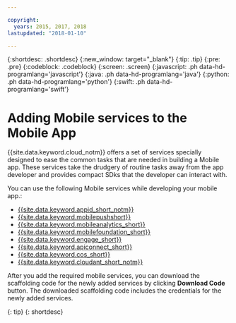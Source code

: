 ```yaml
---

copyright:
  years: 2015, 2017, 2018
lastupdated: "2018-01-10"

---
```


{:shortdesc: .shortdesc}
{:new_window: target="_blank"}
{:tip: .tip}
{:pre: .pre}
{:codeblock: .codeblock}
{:screen: .screen}
{:javascript: .ph data-hd-programlang='javascript'}
{:java: .ph data-hd-programlang='java'}
{:python: .ph data-hd-programlang='python'}
{:swift: .ph data-hd-programlang='swift'}

# Adding Mobile services to the Mobile App

{{site.data.keyword.cloud_notm}} offers a set of services specially designed to ease the common tasks that are needed in building a Mobile app. These services take the drudgery of routine tasks away from the app developer and provides compact SDks that the developer can interact with.

You can use the following Mobile services while developing your mobile app.:

- [{{site.data.keyword.appid_short_notm}}](https://www.ng.bluemix.net/docs/#services/appid/index.html)
- [{{site.data.keyword.mobilepushshort}}](https://console.ng.bluemix.net/docs/services/mobilepush/index.html)
- [{{site.data.keyword.mobileanalytics_short}}](https://console.ng.bluemix.net/docs/services/mobileanalytics/index.html)
- [{{site.data.keyword.mobilefoundation_short}}](https://www.ng.bluemix.net/docs/services/mobilefoundation/index.html)
- [{{site.data.keyword.engage_short}}](https://console-regional.ng.bluemix.net/docs/services/app-launch/index.html)
- [{{site.data.keyword.apiconnect_short}}](https://new-console.ng.bluemix.net/docs/services/apiconnect/index.html)
- [{{site.data.keyword.cos_short}}](https://www.ng.bluemix.net/docs/services/ObjectStorage/index.html)
- [{{site.data.keyword.cloudant_short_notm}}](https://console.ng.bluemix.net/docs/services/Cloudant/getting-started.html)

After you add the required mobile services, you can download the scaffolding code for the newly added services by clicking **Download Code** button. The downloaded scaffolding code includes the credentials for the newly added services.

{: tip}
{: shortdesc}
